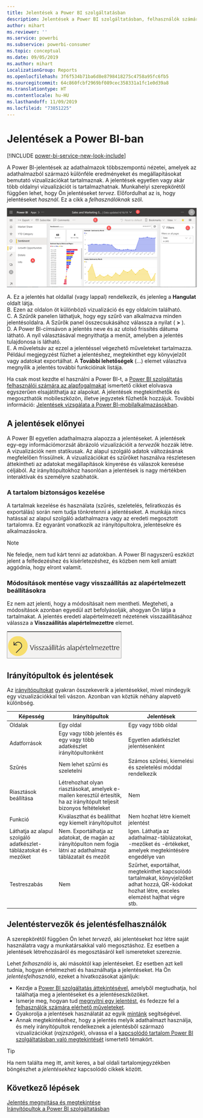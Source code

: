 ```yaml
---
title: Jelentések a Power BI szolgáltatásban
description: Jelentések a Power BI szolgáltatásban, felhasználók számára
author: mihart
ms.reviewer: ''
ms.service: powerbi
ms.subservice: powerbi-consumer
ms.topic: conceptual
ms.date: 09/05/2019
ms.author: mihart
LocalizationGroup: Reports
ms.openlocfilehash: 3f6f534b71ba6d8e8798418275c4758a95fc6fb5
ms.sourcegitcommit: 64c860fcbf2969bf089cec358331a1fc1e0d39a8
ms.translationtype: HT
ms.contentlocale: hu-HU
ms.lasthandoff: 11/09/2019
ms.locfileid: "73851225"
---
```

# <a name="reports-in-power-bi"></a>Jelentések a Power BI-ban

[!INCLUDE [power-bi-service-new-look-include](../includes/power-bi-service-new-look-include.md)]

A Power BI-jelentések az adathalmazok többszempontú nézetei, amelyek az adathalmazból származó különféle eredményeket és megállapításokat bemutató vizualizációkat tartalmaznak.  A jelentések egyetlen vagy akár több oldalnyi vizualizációt is tartalmazhatnak. Munkahelyi szerepkörétől függően lehet, hogy Ön jelentéseket *tervez*. Előfordulhat az is, hogy jelentéseket *használ*. Ez a cikk a *felhasználóknak* szól.

![Képernyőkép egy jelentésoldalról.](./media/end-user-reports/power-bi-report.png)

A. Ez a jelentés hat oldallal (vagy lappal) rendelkezik, és jelenleg a **Hangulat** oldalt látja.    
B. Ezen az oldalon öt különböző vizualizáció és egy oldalcím található.    
C. A *Szűrők* panelen láthatjuk, hogy egy szűrő van alkalmazva minden jelentésoldalra. A Szűrők panel összecsukásához válassza a nyilat ( **>** ).    
D. A Power BI-címsávon a jelentés neve és az utolsó frissítés dátuma látható. A nyíl választásával megnyithatja a menüt, amelyben a jelentés tulajdonosa is látható.    
E. A műveletsáv az ezzel a jelentéssel végezhető műveleteket tartalmazza.  Például megjegyzést fűzhet a jelentéshez, megtekinthet egy könyvjelzőt vagy adatokat exportálhat.  A **További lehetőségek** (…) elemet választva megnyílik a jelentés további funkcióinak listája.    

Ha csak most kezdte el használni a Power BI-t, a [Power BI szolgáltatás felhasználói számára az alapfogalmakat](end-user-basic-concepts.md) ismertető cikket elolvasva egyszerűen elsajátíthatja az alapokat. A jelentések megtekinthetők és megoszthatók mobileszközön, illetve jegyzetek fűzhetők hozzájuk. További információ: [Jelentések vizsgálata a Power BI-mobilalkalmazásokban](mobile/mobile-reports-in-the-mobile-apps.md).

## <a name="advantages-of-reports"></a>A jelentések előnyei

A Power BI egyetlen adathalmazra alapozza a jelentéseket. A jelentések egy-egy információmorzsát ábrázoló vizualizációit a *tervezők* hozzák létre. A vizualizációk nem statikusak.  Az alapul szolgáló adatok változásának megfelelően frissülnek. A vizualizációkat és szűrőket használva részletesen áttekintheti az adatokat megállapítások kinyerése és válaszok keresése céljából. Az irányítópultokhoz hasonlóan a jelentések is nagy mértékben interaktívak és személyre szabhatók.

### <a name="safely-interact-with-content"></a>A tartalom biztonságos kezelése

A tartalmak kezelése és használata (szűrés, szeletelés, feliratkozás és exportálás) során nem tudja tönkretenni a jelentéseket. A munkája nincs hatással az alapul szolgáló adathalmazra vagy az eredeti megosztott tartalomra. Ez egyaránt vonatkozik az irányítópultokra, jelentésekre és alkalmazásokra.

> [!NOTE]
> Ne feledje, nem tud kárt tenni az adatokban. A Power BI nagyszerű eszközt jelent a felfedezéshez és kísérletezéshez, és közben nem kell amiatt aggódnia, hogy elront valamit.

### <a name="save-your-changes-or-revert-to-the-default-settings"></a>Módosítások mentése vagy visszaállítás az alapértelmezett beállításokra

Ez nem azt jelenti, hogy a módosításait nem mentheti. Megteheti, a módosítások azonban egyedül azt befolyásolják, ahogyan Ön látja a tartalmakat. A jelentés eredeti alapértelmezett nézetének visszaállításához válassza a **Visszaállítás alapértelmezettre** elemet.

![A Visszaállítás alapértelmezettre ikon képernyőképe.](./media/end-user-reports/power-bi-reset.png)

## <a name="dashboards-versus-reports"></a>Irányítópultok és jelentések

Az [irányítópultokat](end-user-dashboards.md) gyakran összekeverik a jelentésekkel, mivel mindegyik egy vizualizációkkal teli vászon. Azonban van köztük néhány alapvető különbség.  

| **Képesség** | **Irányítópultok** | **Jelentések** |
| --- | --- | --- |
| Oldalak |Egy oldal |Egy vagy több oldal |
| Adatforrások |Egy vagy több jelentés és egy vagy több adatkészlet irányítópultonként |Egyetlen adatkészlet jelentésenként |
| Szűrés |Nem lehet szűrni és szeletelni |Számos szűrési, kiemelési és szeletelési móddal rendelkezik |
| Riasztások beállítása |Létrehozhat olyan riasztásokat, amelyek e-mailen keresztül értesítik, ha az irányítópult teljesít bizonyos feltételeket |Nem |
| Funkció |Kiválaszthat és beállíthat egy kiemelt irányítópultot |Nem hozhat létre kiemelt jelentést |
| Láthatja az alapul szolgáló adatkészlet-táblázatokat és -mezőket |Nem. Exportálhatja az adatokat, de magán az irányítópulton nem fogja látni az adathalmaz táblázatait és mezőit |Igen. Láthatja az adathalmaz-táblázatokat, -mezőket és -értékeket, amelyek megtekintésére engedélye van |
| Testreszabás |Nem  |Szűrhet, exportálhat, megtekinthet kapcsolódó tartalmakat, könyvjelzőket adhat hozzá, QR-kódokat hozhat létre, exceles elemzést hajthat végre stb. |

<!--| Available in Power BI Desktop |No |Yes, can create and view reports in Desktop |
| Pinning |Can pin existing visuals (tiles) only from current dashboard to your other dashboards |Can pin visuals (as tiles) to any of your dashboards. Can pin entire report pages to any of your dashboards. | -->

## <a name="report-designers-and-report-consumers"></a>Jelentéstervezők és jelentésfelhasználók

A szerepkörétől függően Ön lehet *tervező*, aki jelentéseket hoz létre saját használatra vagy a munkatársakkal való megosztáshoz. Ez esetben a jelentések létrehozásáról és megosztásáról kell ismereteket szereznie.

Lehet *felhasználó* is, aki másoktól kap jelentéseket. Ez esetben azt kell tudnia, hogyan értelmezheti és használhatja a jelentéseket. Ha Ön *jelentésfelhasználó*, ezeket a hivatkozásokat ajánljuk:

* Kezdje a [Power BI szolgáltatás áttekintésével](end-user-basic-concepts.md), amelyből megtudhatja, hol találhatja meg a jelentéseket és a jelentéseszközöket.
* Ismerje meg, hogyan tud [megnyitni egy jelentést](end-user-report-open.md), és fedezze fel a [felhasználók számára elérhető műveleteket](end-user-reading-view.md).
* Gyakorolja a jelentések használatát az egyik [mintánk](../sample-tutorial-connect-to-the-samples.md) segítségével.  
* Annak megtekintéséhez, hogy a jelentés melyik adathalmazt használja, és mely irányítópultok rendelkeznek a jelentésből származó vizualizációkat (*rajzszögek*), olvassa el a [kapcsolódó tartalom Power BI szolgáltatásban való megtekintését](end-user-related.md) ismertető témakört.

> [!TIP]
> Ha nem találta meg itt, amit keres, a bal oldali tartalomjegyzékben böngészhet a *jelentésekhez* kapcsolódó cikkek között.

## <a name="next-steps"></a>Következő lépések

[Jelentés megnyitása és megtekintése](end-user-report-open.md)    
[Irányítópultok a Power BI szolgáltatásban](end-user-dashboards.md)